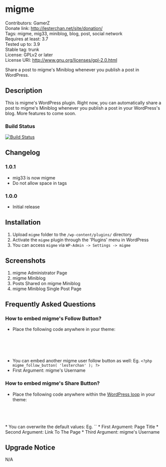 # migme
Contributors: GamerZ  
Donate link: http://lesterchan.net/site/donation/  
Tags: migme, mig33, miniblog, blog, post, social network  
Requires at least: 3.7  
Tested up to: 3.9  
Stable tag: trunk  
License: GPLv2 or later  
License URI: http://www.gnu.org/licenses/gpl-2.0.html  

Share a post to migme's Miniblog whenever you publish a post in WordPress.

## Description
This is migme's WordPress plugin. Right now, you can automatically share a post to migme's Miniblog whenever you publish a post in your WordPress's blog. More features to come soon.

### Build Status
[![Build Status](https://travis-ci.org/lesterchan/wp-migme.svg?branch=master)](https://travis-ci.org/lesterchan/wp-migme)

## Changelog

### 1.0.1
* mig33 is now migme
* Do not allow space in tags

### 1.0.0
* Initial release

## Installation

1. Upload `migme` folder to the `/wp-content/plugins/` directory
2. Activate the `migme` plugin through the 'Plugins' menu in WordPress
3. You can access `migme` via `WP-Admin -> Settings -> migme`

## Screenshots

1. migme Administrator Page
2. migme Miniblog
3. Posts Shared on migme Miniblog
4. migme Miniblog Single Post Page

## Frequently Asked Questions

### How to embed migme's Follow Button?
* Place the following code anywhere in your theme:
<code>
<?php if( function_exists( 'migme_follow_button' ) ): ?>  
	<?php migme_follow_button(); ?>  
<?php endif; ?>
</code>

* You can embed another migme user follow button as well: Eg. `<?php migme_follow_button( 'lesterchan' ); ?>`
* First Argument: migme's Username

### How to embed migme's Share Button?
* Place the following code anywhere within the [WordPress loop](http://codex.wordpress.org/The_Loop "WordPress Loop") in your theme:
<code>
<?php if( function_exists( 'migme_share_button' ) ): ?>  
	<?php migme_share_button(); ?>  
<?php endif; ?>
</code>
* You can overwrite the default values: Eg.  `<?php migme_share_button( 'Lester Chan\'s Website', 'http://lesterchan.net', 'lesterchan' ); ?>`
* First Argument: Page Title
* Second Argument: Link To The Page
* Third Argument: migme's Username

## Upgrade Notice

N/A
